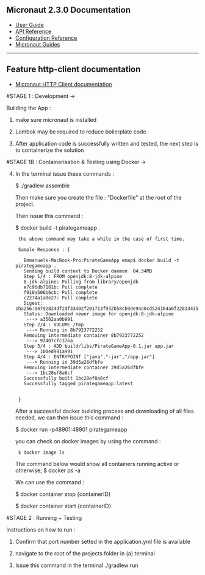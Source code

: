 ## Micronaut 2.3.0 Documentation

- [User Guide](https://docs.micronaut.io/2.3.0/guide/index.html)
- [API Reference](https://docs.micronaut.io/2.3.0/api/index.html)
- [Configuration Reference](https://docs.micronaut.io/2.3.0/guide/configurationreference.html)
- [Micronaut Guides](https://guides.micronaut.io/index.html)
---

## Feature http-client documentation

- [Micronaut HTTP Client documentation](https://docs.micronaut.io/latest/guide/index.html#httpClient)

#STAGE 1 : Development ->

Building the App :
1. make sure micronaut is installed

2. Lombok may be required to reduce boilerplate code

3. After application code is successfully written and tested, the next step is to containerize the solution



#STAGE 1B : Containerisation & Testing using Docker ->

4. In the terminal issue these commands :

    $ ./gradlew assemble

    Then make sure you create the file : "Dockerfile" at the root of the project.

    Then issue this command :

    $ docker build -t pirategameapp .

        the above command may take a while in the case of first time.

        Sample Response : {

          Emmanuels-MacBook-Pro:PirateGameApp emap$ docker build -t pirategameapp .
          Sending build context to Docker daemon  84.34MB
          Step 1/4 : FROM openjdk:8-jdk-alpine
          8-jdk-alpine: Pulling from library/openjdk
          e7c96db7181b: Pull complete
          f910a506b6cb: Pull complete
          c2274a1a0e27: Pull complete
          Digest: sha256:94792824df2df33402f201713f932b58cb9de94a0cd524164a0f2283343547b3
          Status: Downloaded newer image for openjdk:8-jdk-alpine
           ---> a3562aa0b991
          Step 2/4 : VOLUME /tmp
           ---> Running in 8b7923772252
          Removing intermediate container 8b7923772252
           ---> 92407cfc376a
          Step 3/4 : ADD build/libs/PirateGameApp-0.1.jar app.jar
           ---> 100ed981a991
          Step 4/4 : ENTRYPOINT ["java","-jar","/app.jar"]
           ---> Running in 39d5a26dfbfe
          Removing intermediate container 39d5a26dfbfe
           ---> 1bc28ef8a6cf
          Successfully built 1bc28ef8a6cf
          Successfully tagged pirategameapp:latest


        }


    After a successful docker building process and downloading of all files needed,
    we can then issue this command :


    $ docker run -p48901:48901 pirategameapp


      you can check on docker images by using the command :

        $ docker image ls


      The command below would show all containers running active or otherwise;
        $ docker ps -a   


      We can use the command :

      $ docker container stop {containerID}


      $ docker container start {containerID}




#STAGE 2 : Running + Testing

Instructions on how to run :

1. Confirm that port number setted in the application.yml file is available


2. navigate to the root of the projects folder in (a) terminal

3. Issue this command in the terminal
./gradlew run
